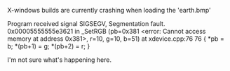X-windows builds are currently crashing when loading the 'earth.bmp'

Program received signal SIGSEGV, Segmentation fault.
0x00005555555e3621 in _SetRGB (pb=0x381 <error: Cannot access memory at address 0x381>, r=10, g=10, b=51) at xdevice.cpp:76
76        { *pb = b; *(pb+1) = g; *(pb+2) = r; }

I'm not sure what's happening here.
